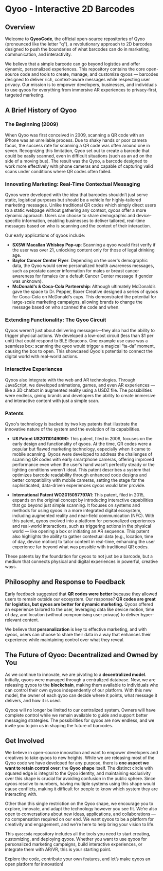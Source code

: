# Qyoo - Interactive 2D Barcodes

## Overview

Welcome to **QyooCode**, the official open-source repositories of Qyoo (pronounced like the letter "q"), a revolutionary approach to 2D barcodes designed to push the boundaries of what barcodes can do in marketing, communication, and interactivity. 

We believe that a simple barcode can go beyond logistics and offer dynamic, personalized experiences. This repository contains the core open-source code and tools to create, manage, and customize qyoos — barcodes designed to deliver rich, context-aware messages while respecting user privacy. Our mission is to empower developers, businesses, and individuals to use qyoos for everything from immersive AR experiences to privacy-first, targeted marketing.

## A Brief History of Qyoo

### The Beginning (2009)
When Qyoo was first conceived in 2009, scanning a QR code with an iPhone was an unreliable process. Due to shaky hands or poor camera focus, the success rate for scanning a QR code was often around one in seven. Recognizing this limitation, Qyoo set out to create a barcode that could be easily scanned, even in difficult situations (such as an ad on the side of a moving bus). The result was the Qyoo, a barcode designed to work more effectively with phone cameras and capable of capturing valid scans under conditions where QR codes often failed.

### Innovating Marketing: Real-Time Contextual Messaging
Qyoos were developed with the idea that barcodes shouldn’t just serve static, logistical purposes but should be a vehicle for highly-tailored marketing messages. Unlike traditional QR codes which simply direct users to a static webpage without gathering any context, qyoos offer a more dynamic approach. Users can choose to share demographic and device-specific information, enabling businesses to deliver tailored, real-time messages based on who is scanning and the context of their interaction.

Our early applications of qyoos include:

- **SXSW Macallan Whiskey Pop-up**: Scanning a qyoo would first verify if the user was over 21, unlocking content only for those of legal drinking age.
- **Baylor Cancer Center Flyer**: Depending on the user's demographic data, the Qyoo would serve personalized health awareness messages, such as prostate cancer information for males or breast cancer awareness for females (or a default Cancer Center message if gender was unknown).
- **McDonald's & Coca-Cola Partnership**: Although ultimately McDonald’s gave the space to Dr. Pepper, Boxer Creative designed a series of qyoos for Coca-Cola on McDonald's cups. This demonstrated the potential for large-scale marketing campaigns, allowing brands to change the message based on who scanned the code and when.

### Extending Functionality: The Qyoo Circuit
Qyoos weren’t just about delivering messages—they also had the ability to trigger physical actions. We developed a low-cost circuit (less than $1 per unit) that could respond to BLE iBeacons. One example use case was a seamless box: scanning the qyoo would trigger a magical “ta-da” moment, causing the box to open. This showcased Qyoo's potential to connect the digital world with real-world actions.

### Interactive Experiences
Qyoos also integrate with the web and AR technologies. Through JavaScript, we developed animations, games, and even AR experiences — like a 3D chatbot in augmented reality using a USDZ file. The possibilities were endless, giving brands and developers the ability to create immersive and interactive content with just a simple scan.

### Patents

Qyoo's technology is backed by two key patents that illustrate the innovative nature of the system and the evolution of its capabilities.

- **US Patent US20110149090**: This patent, filed in 2009, focuses on the early design and functionality of qyoos. At the time, QR codes were a popular but flawed marketing technology, especially when it came to mobile scanning. Qyoos were developed to address the challenges of scanning QR codes with early smartphone cameras, offering improved performance even when the user’s hand wasn’t perfectly steady or the lighting conditions weren’t ideal. This patent describes a system that optimizes barcode readability through enhanced code designs and better compatibility with mobile cameras, setting the stage for the sophisticated, data-driven experiences qyoos would later provide.

- **International Patent WO2015057797A1**: This patent, filed in 2015, expands on the original concept by introducing interactive capabilities that go beyond just simple scanning. It focuses on systems and methods for using qyoos in a more integrated digital ecosystem, including augmented reality and near-field communication (NFC). With this patent, qyoos evolved into a platform for personalized experiences and real-world interactions, such as triggering actions in the physical world — like opening a box or initiating an AR sequence. This patent also highlights the ability to gather contextual data (e.g., location, time of day, device motion) to tailor content in real-time, enhancing the user experience far beyond what was possible with traditional QR codes.

These patents lay the foundation for qyoos to not just be a barcode, but a medium that connects physical and digital experiences in powerful, creative ways.

## Philosophy and Response to Feedback

Early feedback suggested that **QR codes were better** because they allowed users to remain outside our ecosystem. Our response? **QR codes are great for logistics, but qyoos are better for dynamic marketing.** Qyoos offered an experience tailored to the user, leveraging data like device motion, time of day, and location (without compromising user privacy) to deliver hyper-relevant content.

We believe that **personalization** is key to effective marketing, and with qyoos, users can choose to share their data in a way that enhances their experience while maintaining control over what they reveal.

## The Future of Qyoo: Decentralized and Owned by You

As we continue to innovate, we are pivoting to a **decentralized model**. Initially, qyoos were managed through a centralized database. Now, we are releasing qyoos to the **blockchain**, making them available to individuals who can control their own qyoos independently of our platform. With this new model, the owner of each qyoo can decide where it points, what message it delivers, and how it is used.

Qyoos will no longer be limited to our centralized system. Owners will have complete control while we remain available to guide and support better messaging strategies. The possibilities for qyoos are now endless, and we invite you to join us in shaping the future of barcodes.

## Get Involved

We believe in open-source innovation and want to empower developers and creatives to take qyoos to new heights. While we are releasing most of the Qyoo code we have developed for any purpose, there is **one aspect we want to retain control over**: the **Qyoo shape** itself. The distinct circle with squared edge is integral to the Qyoo identity, and maintaining exclusivity over this shape is crucial for avoiding confusion in the public sphere. Since qyoos resolve to numbers, having multiple systems using this shape would cause conflicts, making it difficult for people to know which system they are interacting with.

Other than this single restriction on the Qyoo shape, we encourage you to explore, innovate, and adapt the technology however you see fit. We’re also open to conversations about new ideas, applications, and collaborations — no compensation required on our end. We want qyoos to be a platform for creativity and engagement, and we're here to help bring your vision to life.

This `qyoocode` repository includes all the tools you need to start creating, customizing, and deploying qyoos. Whether you want to use qyoos for personalized marketing campaigns, build interactive experiences, or integrate them with AR/VR, this is your starting point. 

Explore the code, contribute your own features, and let’s make qyoos an open platform for innovation!